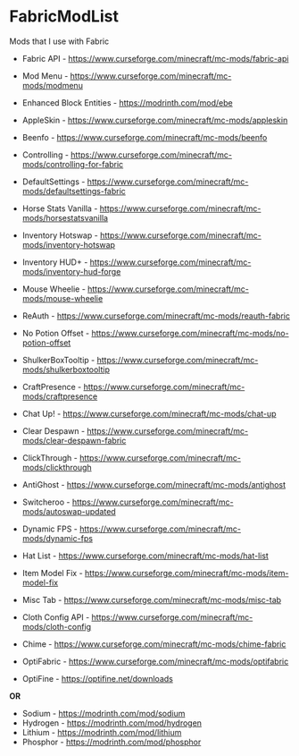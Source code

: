 # FabricModList
Mods that I use with Fabric

- Fabric API - https://www.curseforge.com/minecraft/mc-mods/fabric-api
- Mod Menu - https://www.curseforge.com/minecraft/mc-mods/modmenu
- Enhanced Block Entities - https://modrinth.com/mod/ebe
- AppleSkin - https://www.curseforge.com/minecraft/mc-mods/appleskin
- Beenfo - https://www.curseforge.com/minecraft/mc-mods/beenfo
- Controlling - https://www.curseforge.com/minecraft/mc-mods/controlling-for-fabric
- DefaultSettings - https://www.curseforge.com/minecraft/mc-mods/defaultsettings-fabric
- Horse Stats Vanilla - https://www.curseforge.com/minecraft/mc-mods/horsestatsvanilla
- Inventory Hotswap - https://www.curseforge.com/minecraft/mc-mods/inventory-hotswap
- Inventory HUD+ - https://www.curseforge.com/minecraft/mc-mods/inventory-hud-forge
- Mouse Wheelie - https://www.curseforge.com/minecraft/mc-mods/mouse-wheelie
- ReAuth - https://www.curseforge.com/minecraft/mc-mods/reauth-fabric
- No Potion Offset - https://www.curseforge.com/minecraft/mc-mods/no-potion-offset
- ShulkerBoxTooltip - https://www.curseforge.com/minecraft/mc-mods/shulkerboxtooltip
- CraftPresence - https://www.curseforge.com/minecraft/mc-mods/craftpresence 
- Chat Up! - https://www.curseforge.com/minecraft/mc-mods/chat-up
- Clear Despawn - https://www.curseforge.com/minecraft/mc-mods/clear-despawn-fabric
- ClickThrough - https://www.curseforge.com/minecraft/mc-mods/clickthrough
- AntiGhost - https://www.curseforge.com/minecraft/mc-mods/antighost
- Switcheroo - https://www.curseforge.com/minecraft/mc-mods/autoswap-updated
- Dynamic FPS - https://www.curseforge.com/minecraft/mc-mods/dynamic-fps
- Hat List - https://www.curseforge.com/minecraft/mc-mods/hat-list
- Item Model Fix - https://www.curseforge.com/minecraft/mc-mods/item-model-fix
- Misc Tab - https://www.curseforge.com/minecraft/mc-mods/misc-tab
- Cloth Config API - https://www.curseforge.com/minecraft/mc-mods/cloth-config
- Chime - https://www.curseforge.com/minecraft/mc-mods/chime-fabric


- OptiFabric - https://www.curseforge.com/minecraft/mc-mods/optifabric
- OptiFine - https://optifine.net/downloads

**OR**

- Sodium - https://modrinth.com/mod/sodium
- Hydrogen - https://modrinth.com/mod/hydrogen
- Lithium - https://modrinth.com/mod/lithium
- Phosphor - https://modrinth.com/mod/phosphor
